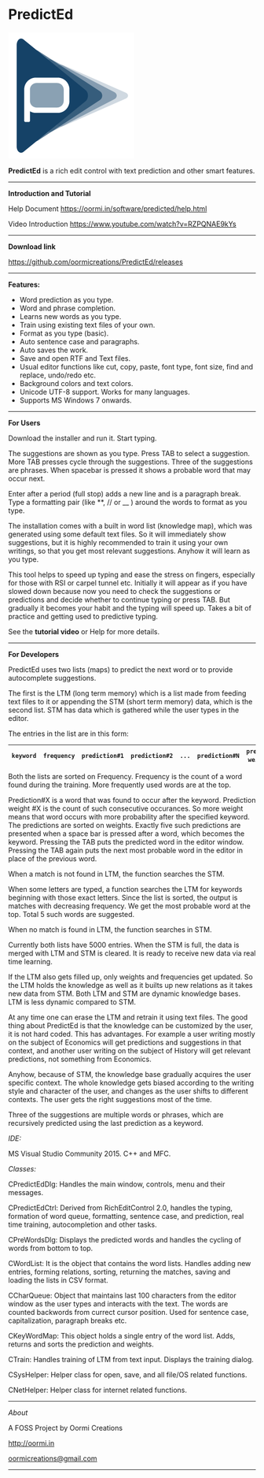 # PredictEd


![Logo](https://github.com/oormicreations/PredictEd/blob/master/PredictEd/res/icon01.png)

**PredictEd** is a rich edit control with text prediction and other smart features.

---

**Introduction and Tutorial**

Help Document
https://oormi.in/software/predicted/help.html

Video Introduction
https://www.youtube.com/watch?v=RZPQNAE9kYs

---

**Download link**

https://github.com/oormicreations/PredictEd/releases

---

**Features:**

* Word prediction as you type.
* Word and phrase completion.
* Learns new words as you type.
* Train using existing text files of your own.
* Format as you type (basic).
* Auto sentence case and paragraphs.
* Auto saves the work.
* Save and open RTF and Text files.
* Usual editor functions like cut, copy, paste, font type, font size, find and replace, undo/redo etc.
* Background colors and text colors.
* Unicode UTF-8 support. Works for many languages.
* Supports MS Windows 7 onwards.

---

**For Users**

Download the installer and run it. Start typing.

The suggestions are shown as you type. Press TAB to select a suggestion. More TAB presses cycle through the suggestions. Three of the suggestions are phrases.
When spacebar is pressed it shows a probable word that may occur next.

Enter after a period (full stop) adds a new line and is a paragraph break.
Type a formatting pair (like **, // or __ ) around the words to format as you type.

The installation comes with a built in word list (knowledge map), which was generated using some default text files. So it will immediately show suggestions, but it is highly recommended to train it using your own writings, so that you get most relevant suggestions. Anyhow it will learn as you type.

This tool helps to speed up typing and ease the stress on fingers, especially for those with RSI or carpel tunnel etc. Initially it will appear as if you have slowed down because now you need to check the suggestions or predictions and decide whether to continue typing or press TAB. But gradually it becomes your habit and the typing will speed up. Takes a bit of practice and getting used to predictive typing.

See the **tutorial video** or Help for more details.

---

**For Developers**

PredictEd uses two lists (maps) to predict the next word or to provide autocomplete suggestions.

The first is the LTM (long term memory) which is a list made from feeding text files to it or appending the STM (short term memory) data, which is the second list. STM has data which is gathered while the user types in the editor.

The entries in the list are in this form:

`keyword` | `frequency` | `prediction#1` | `prediction#2` | `...` | `prediction#N` | `prediction weight #1` | `prediction weight #2` | `...` | `prediction weight #N`
| --- | --- | --- | --- | --- | --- | --- | --- | --- | ---

Both the lists are sorted on Frequency. Frequency is the count of a word found during the training. More frequently used words are at the top.

Prediction#X is a word that was found to occur after the keyword. Prediction weight #X is the count of such consecutive occurances. So more weight means that word occurs with more probability after the specified keyword. The predictions are sorted on weights. Exactly five such predictions are presented when a space bar is pressed after a word, which becomes the keyword. Pressing the TAB puts the predicted word in the editor window. Pressing the TAB again puts the next most probable word in the editor in place of the previous word. 

When a match is not found in LTM, the function searches the STM.

When some letters are typed, a function searches the LTM for keywords beginning with those exact letters. Since the list is sorted, the output is matches with decreasing frequency. We get the most probable word at the top. Total 5 such words are suggested. 

When no match is found in LTM, the function searches in STM.

Currently both lists have 5000 entries. When the STM is full, the data is merged with LTM and STM is cleared. It is ready to receive new data via real time learning.

If the LTM also gets filled up, only weights and frequencies get updated. So the LTM holds the knowledge as well as it builts up new relations as it takes new data from STM. Both LTM and STM are dynamic knowledge bases. LTM is less dynamic compared to STM.

At any time one can erase the LTM and retrain it using text files. The good thing about PredictEd is that the knowledge can be customized by the user, it is not hard coded. This has advantages. For example a user writing mostly on the subject of Economics will get predictions and suggestions in that context, and another user writing on the subject of History will get relevant predictions, not something from Economics.

Anyhow, because of STM, the knowledge base gradually acquires the user specific context. The whole knowledge gets biased according to the writing style and character of the user, and changes as the user shifts to different contexts. The user gets the right suggestions most of the time.

Three of the suggestions are multiple words or phrases, which are recursively predicted using the last prediction as a keyword.

_IDE:_

MS Visual Studio Community 2015. C++ and MFC.

_Classes:_

CPredictEdDlg: Handles the main window, controls, menu and their messages.

CPredictEdCtrl: Derived from RichEditControl 2.0, handles the typing, formation of word queue, formatting, sentence case, and prediction, real time training, autocompletion and other tasks.

CPreWordsDlg: Displays the predicted words and handles the cycling of words from bottom to top.

CWordList: It is the object that contains the word lists. Handles adding new entries, forming relations, sorting, returning the matches, saving and loading the lists in CSV format.

CCharQueue: Object that maintains last 100 characters from the editor window as the user types and interacts with the text. The words are counted backwords from currect cursor position. Used for sentence case, capitalization, paragraph breaks etc.

CKeyWordMap: This object holds a single entry of the word list. Adds, returns and sorts the prediction and weights.

CTrain: Handles training of LTM from text input. Displays the training dialog.

CSysHelper: Helper class for open, save, and all file/OS related functions.

CNetHelper: Helper class for internet related functions.

---

_About_

A FOSS Project by Oormi Creations

http://oormi.in

oormicreations@gmail.com

---